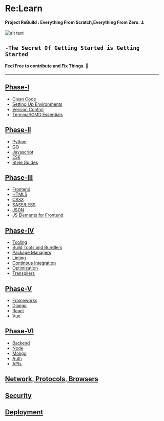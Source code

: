# Re:Learn
#### Project ReBuild : Everything From Scratch,Everything From Zero. :anchor:
![alt text](https://github.com/Tikam02/ReBuild/blob/master/img/gt.jpg)
## ```-The Secret Of Getting Started is Getting Started```
#### Feel Free to contribute and Fix Things. :hammer:
*****
## [Phase-I]()
- [Clean Code]()
- [Setting Up Environments]()
- [Version Control]()
- [Terminal/CMD Essentials]()

## [Phase-II]()
- [Python]() 
- [GO]()
- [Javascript]()
- [ES6]()
- [Style Guides]()

## [Phase-III]()
- [Frontend]()
- [HTML5]()
- [CSS3]()
- [SASS/LESS]()
- [JSON]()
- [JS Elements for Frontend]()

## [Phase-IV]()
- [Tooling]()
- [Build Tools and Bundlers]()
- [Package Managers]()
- [Linting]()
- [Continous Integration]()
- [Optimization]()
- [Transpilers]()

## [Phase-V]()
- [Frameworks]()
- [Django]()
- [React]()
- [Vue]()

## [Phase-VI]()
- [Backend]()
- [Node]()
- [Mongo]()
- [Auth]()
- [APIs]()


## [Network, Protocols, Browsers]()

## [Security]()

## [Deployment]()




